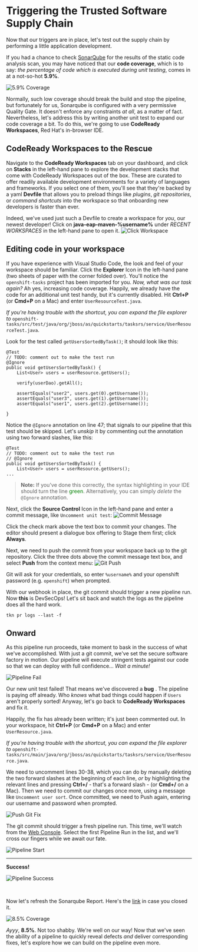 # Triggering the Trusted Software Supply Chain
Now that our triggers are in place, let's test out the supply chain by performing a little application development.

If you had a chance to check [SonarQube](https://sonarqube-devsecops.%cluster_subdomain%/dashboard?id=%username%-openshift-tasks) for the results of the static code analysis scan, you may have noticed that our **code coverage**, which is to say: *the percentage of code which is executed during unit testing*, comes in at a not-so-hot **5.9%**. 

![5.9% Coverage](images/5.9_coverage.png)

Normally, such low coverage should break the build and stop the pipeline, but fortunately for us, Sonarqube is configured with a very permissive Quality Gate. It doesn't enforce any constraints *at all*, as a matter of fact. Nevertheless, let's address this by writing another unit test to expand our code coverage a bit. To do this, we're going to use **CodeReady Workspaces**, Red Hat's in-browser IDE.

## CodeReady Workspaces to the Rescue
Navigate to the **CodeReady Workspaces** tab on your dashboard, and click on **Stacks** in the left-hand pane to explore the development stacks that come with CodeReady Workspaces out of the box. These are curated to offer readily available development environments for a variety of languages and frameworks. If you select one of them, you'll see that they're backed by a yaml **Devfile** that allows you to preload things like *plugins*, *git repositories*, or *command shortcuts* into the workspace so that onboarding new developers is faster than ever.

Indeed, we've used just such a Devfile to create a workspace for *you*, our newest developer! Click on **java-eap-maven-%username%** under *RECENT WORKSPACES* in the left-hand pane to open it.
![Click Workspace](images/click_workspace.png)

## Editing code in your workspace
If you have experience with Visual Studio Code, the look and feel of your workspace should be familiar. Click the **Explorer** Icon in the left-hand pane (two sheets of paper with the corner folded over). You'll notice the `openshift-tasks` project has been imported for you. *Now, what was our task again?* Ah yes, increasing code coverage. Happily, we already have the code for an additional unit test handy, but it's currently disabled. Hit **Ctrl+P** (or **Cmd+P** on a Mac) and enter `UserResourceTest.java`. 

*If you're having trouble with the shortcut, you can expand the file explorer to* `openshift-tasks/src/test/java/org/jboss/as/quickstarts/tasksrs/service/UserResourceTest.java`.

Look for the test called `getUsersSortedByTask()`; it should look like this:
```
@Test
// TODO: comment out to make the test run
@Ignore
public void getUsersSortedByTask() {
    List<User> users = userResource.getUsers();

    verify(userDao).getAll();

    assertEquals("user2", users.get(0).getUsername());
    assertEquals("user3", users.get(1).getUsername());
    assertEquals("user1", users.get(2).getUsername());

}
```

Notice the `@Ignore` annotation on line 47; that signals to our pipeline that this test should be skipped. Let's *unskip* it by commenting out the annotation using two forward slashes, like this:
```
@Test
// TODO: comment out to make the test run
// @Ignore
public void getUsersSortedByTask() {
    List<User> users = userResource.getUsers();
...
```
> **Note:** If you've done this correctly, the syntax highlighting in your IDE should turn the line <span style='color:green'>green</span>. Alternatively, you can simply *delete* the `@Ignore` annotation.

Next, click the **Source Control** Icon in the left-hand pane and enter a commit message, like `Uncomment unit test`:
![Commit Message](images/commit_message.png)

Click the check mark above the text box to commit your changes. The editor should present a dialogue box offering to Stage them first; click **Always**.

Next, we need to push the commit from your workspace back up to the git repository. Click the three dots above the commit message text box, and select **Push** from the context menu:
![Git Push](images/git_push.png)

Git will ask for your credentials, so enter `%username%` and your openshift password (e.g. `openshift`) when prompted.

With our webhook in place, the git commit should trigger a new pipeline run. Now **this** is DevSecOps! Let's sit back and watch the logs as the pipeline does all the hard work.

```execute
tkn pr logs --last -f
```

## Onward
As this pipeline run proceeds, take moment to bask in the success of what we've accomplished. With just a git commit, we've set the secure software factory in motion. Our pipeline will execute stringent tests against our code so that we can deploy with full confidence... *Wait a minute!*

![Pipeline Fail](images/pipeline_fail.png)


Our new unit test failed! That means we've discovered a **bug** <i class="fa fa-bug"></i>. The pipeline is paying off already. Who *knows* what bad things could happen if `Users` aren't properly sorted! Anyway, let's go back to **CodeReady Workspaces** and fix it.

Happily, the fix has already been written; it's just been commented out. In your workspace, hit **Ctrl+P** (or **Cmd+P** on a Mac) and enter `UserResource.java`. 

*If you're having trouble with the shortcut, you can expand the file explorer to* `openshift-tasks/src/main/java/org/jboss/as/quickstarts/tasksrs/service/UserResource.java`.

We need to uncomment lines 30-38, which you can do by manually deleting the two forward slashes at the beginning of each line, *or* by highlighting the relevant lines and pressing **Ctrl+/**  - that's a forward slash - (or **Cmd+/** on a Mac). Then we need to commit our changes once more, using a message like `Uncomment user sort`. Once committed, we need to Push again, entering our username and password when prompted.

![Push Git Fix](images/push_git_fix.png)

The git commit should trigger a fresh pipeline run. This time, we'll watch from the [Web Console](%console_url%/k8s/ns/%username%-cicd/tekton.dev~v1beta1~PipelineRun). Select the first Pipeline Run in the list, and we'll cross our fingers while we await our fate.

![Pipeline Start](images/pipeline_start.png)

***

**Success!**

![Pipeline Success](images/pipeline_success.png)

<br>

Now let's refresh the Sonarqube Report. Here's the [link](https://sonarqube-devsecops.%cluster_subdomain%/dashboard?id=%username%-openshift-tasks) in case you closed it.


![8.5% Coverage](images/8.5_coverage.png)

*Ayyy*, **8.5%**. Not too shabby. We're well on our way! Now that we've seen the ability of a pipeline to quickly reveal defects *and* deliver corresponding fixes, let's explore how we can build on the pipeline even more.
